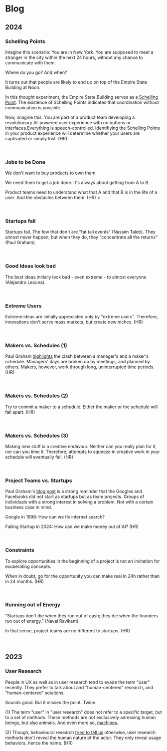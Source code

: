 # Blog

## 2024

### Schelling Points

Imagine this scenario: You are in New York. You are supposed to meet a stranger in the city within the next 24 hours, without any chance to communicate with them. 

Where do you go? And when?

It turns out that people are likely to end up on top of the Empire State Building at Noon.

In this thought experiment, the Empire State Building serves as a [Schelling Point](https://www.youtube.com/watch?v=BtW-Ds-artA). The existence of Schelling Points indicates that coordination without communication is possible.

Now, imagine this: You are part of a product team developing a revolutionary AI-powered user experience with no buttons or interfaces.Everything is speech-controlled. Identifiying the Schelling Points in your product experience will determine whether your users are captivated or simply lost. (HR) <br /> <br /> <br />

### Jobs to be Done 

We don't want to buy products to own them.

We need them to get a job done. It's always about getting from A to B.

Product teams need to understand what that A and that B is in the life of a user. And the obstacles between them. (HR) <<br /> <br /> <br />

### Startups fail

Startups fail. The few that don't are "fat tail events" (Nassim Taleb). They almost never happen, but when they do, they "concentrate all the returns" (Paul Graham). <br /> <br /> <br />


### Good Ideas look bad

The best ideas initially look bad - even extreme - to almost everyone (Alejandro Lecuna). <br /> <br /> <br />

### Extreme Users

Extreme ideas are initially appreciated only by "extreme users". Therefore, innovations don't serve mass markets, but create new niches. (HR) <br /> <br /> <br />

### Makers vs. Schedules (1)

Paul Graham [highlights](https://paulgraham.com/makersschedule.html) the clash between a manager's and a maker's schedule. Managers' days are broken up by meetings, and planned by others. Makers, however, work through long, uninterrupted time periods. (HR) <br /> <br /> <br />

### Makers vs. Schedules (2)

Try to commit a maker to a schedule. Either the maker or the schedule will fall apart. (HR) <br /> <br /> <br />

### Makers vs. Schedules (3)

Making new stuff is a creative endavour. Neither can you really plan for it, nor can you time it. Therefore, attempts to squeeze in creative work in your schedule will eventually fail. (HR) <br /> <br /> <br />

### Project Teams vs. Startups

Paul Graham's [blog post](https://www.paulgraham.com/google.html) is a strong reminder that the Googles and Facebooks did not start as startups but as team projects. Groups of individuals with a strong interest in solving a problem. Not with a certain business case in mind.

Google in 1998: How can we fix internet search? 

Failing Startup in 2024: How can we make money out of AI? (HR) <br /> <br /> <br />

### Constraints

To explore opportunities in the beginning of a project is not an invitation for exuberating concepts. 

When in doubt, go for the opportunity you can make real in 24h rather than in 24 months. (HR) <br /> <br /> <br />

### Running out of Energy

“Startups don't die when they run out of cash; they die when the founders run out of energy.” (Naval Ravikant) 

In that sense, project teams are no different to startups. (HR) <br /> <br /> <br />

## 2023

### User Research

People in UX as well as in user research tend to evade the term "user" recently. They prefer to talk about and "human-centered" research, and "human-centered" solutions.

Sounds good. But it misses the point. Twice.

(1) The term “user" in "user research" does not refer to a specific target, but to a set of methods. These methods are not exclusively adressing human beings, but also animals. And even more so, [machines](https://www.researchgate.net/publication/332636704_Machine_behaviour).

(2) Though, behavioural research [tried to tell us](https://osf.io/ezcuj/) otherwise, user research methods don't reveal the human nature of the actor. They only reveal usage behaviors, hence the name. (HR) 